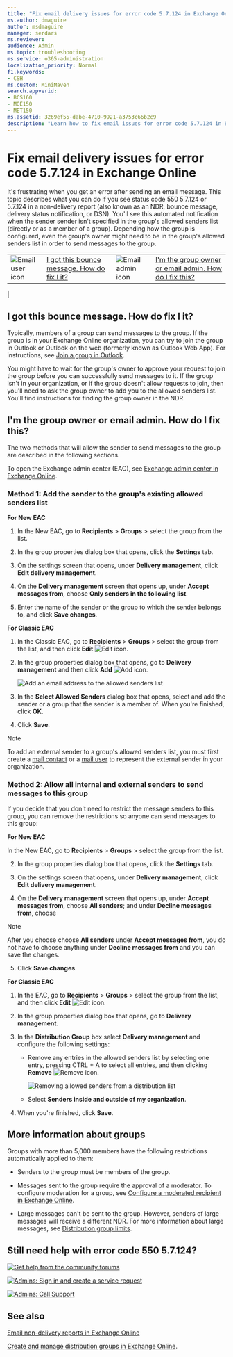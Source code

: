 ```yaml
---
title: "Fix email delivery issues for error code 5.7.124 in Exchange Online"
ms.author: dmaguire
author: msdmaguire
manager: serdars
ms.reviewer: 
audience: Admin
ms.topic: troubleshooting
ms.service: o365-administration
localization_priority: Normal
f1.keywords:
- CSH
ms.custom: MiniMaven
search.appverid:
- BCS160
- MOE150
- MET150
ms.assetid: 3269ef55-dabe-4710-9921-a3753c66b2c9
description: "Learn how to fix email issues for error code 5.7.124 in Exchange Online (the sender isn't in the recipient group's allowed senders list)."
---
```


# Fix email delivery issues for error code 5.7.124 in Exchange Online

It's frustrating when you get an error after sending an email message. This topic describes what you can do if you see status code 550 5.7.124 or 5.7.124 in a non-delivery report (also known as an NDR, bounce message, delivery status notification, or DSN). You'll see this automated notification when the sender sender isn't specified in the group's allowed senders list (directly or as a member of a group). Depending how the group is configured, even the group's owner might need to be in the group's allowed senders list in order to send messages to the group.

|||||
|---|---|---|---|
|![Email user icon](../../media/31425afd-41a9-435e-aa85-6886277c369b.png)|[I got this bounce message. How do fix I it?](#i-got-this-bounce-message-how-do-fix-i-it)|![Email admin icon](../../media/3d4c569e-b819-4a29-86b1-4b9619cf2acf.png)|[I'm the group owner or email admin. How do I fix this?](#im-the-group-owner-or-email-admin-how-do-i-fix-this)|
|

## I got this bounce message. How do fix I it?

Typically, members of a group can send messages to the group. If the group is in your Exchange Online organization, you can try to join the group in Outlook or Outlook on the web (formerly known as Outlook Web App). For instructions, see [Join a group in Outlook](https://support.microsoft.com/office/2e59e19c-b872-44c8-ae84-0acc4b79c45d).

You might have to wait for the group's owner to approve your request to join the group before you can successfully send messages to it. If the group isn't in your organization, or if the group doesn't allow requests to join, then you'll need to ask the group owner to add you to the allowed senders list. You'll find instructions for finding the group owner in the NDR.

## I'm the group owner or email admin. How do I fix this?

The two methods that will allow the sender to send messages to the group are described in the following sections.

To open the Exchange admin center (EAC), see [Exchange admin center in Exchange Online](https://docs.microsoft.com/Exchange/exchange-admin-center).

### Method 1: Add the sender to the group's existing allowed senders list

**For New EAC**

1.  In the New EAC, go to **Recipients** \> **Groups** \> select the group from the list.

<update the image add-sender-to-group-sender-list.png>

2. In the group properties dialog box that opens, click the **Settings** tab.

3. On the settings screen that opens, under **Delivery management**, click **Edit delivery management**.

<include the image delivery-management-new-eac.png>

4. On the **Delivery management** screen that opens up, under **Accept messages from**, choose **Only senders in the following list**.

<include the image delivery-management-set-sender.png>

5. Enter the name of the sender or the group to which the sender belongs to, and click **Save changes**.


**For Classic EAC**

1. In the Classic EAC, go to **Recipients** \> **Groups** \> select the group from the list, and then click **Edit** ![Edit icon](../../media/ebd260e4-3556-4fb0-b0bb-cc489773042c.gif).

2. In the group properties dialog box that opens, go to **Delivery management** and then click **Add** ![Add icon](../../media/8ee52980-254b-440b-99a2-18d068de62d3.gif).

   ![Add an email address to the allowed senders list](../../media/bfa84c19-f972-4428-9001-47bebd8b9125.png)

3. In the **Select Allowed Senders** dialog box that opens, select and add the sender or a group that the sender is a member of. When you're finished, click **OK**.

4. Click **Save**.

> [!NOTE]
> To add an external sender to a group's allowed senders list, you must first create a [mail contact](https://docs.microsoft.com/exchange/recipients-in-exchange-online/manage-mail-contacts) or a [mail user](https://docs.microsoft.com/exchange/recipients-in-exchange-online/manage-mail-users) to represent the external sender in your organization.

### Method 2: Allow all internal and external senders to send messages to this group

If you decide that you don't need to restrict the message senders to this group, you can remove the restrictions so anyone can send messages to this group:

**For New EAC**

In the New EAC, go to **Recipients** \> **Groups** \> select the group from the list.

<update the image add-sender-to-group-sender-list.png>

2. In the group properties dialog box that opens, click the **Settings** tab.

3. On the settings screen that opens, under **Delivery management**, click **Edit delivery management**.

<include the image delivery-management-new-eac.png>

4. On the **Delivery management** screen that opens up, under **Accept messages from**, choose **All senders**; and under **Decline messages from**, choose 

<include the image delivery-management-set-sender.png>

> [!NOTE]
> After you choose choose **All senders** under **Accept messages from**, you do not have to choose anything under **Decline messages from** and you can save the changes.

5. Click **Save changes**.


**For Classic EAC**

1. In the EAC, go to **Recipients** \> **Groups** \> select the group from the list, and then click **Edit** ![Edit icon](../../media/ebd260e4-3556-4fb0-b0bb-cc489773042c.gif).

2. In the group properties dialog box that opens, go to **Delivery management**.

3. In the **Distribution Group** box select **Delivery management** and configure the following settings:

   - Remove any entries in the allowed senders list by selecting one entry, pressing CTRL + A to select all entries, and then clicking **Remove** ![Remove icon](../../media/adf01106-cc79-475c-8673-065371c1897b.gif).

     ![Removing allowed senders from a distribution list](../../media/c135fe59-4c77-43e1-b514-da8dbe4b5fb6.png)

   - Select **Senders inside and outside of my organization**.

4. When you're finished, click **Save**.

## More information about groups

Groups with more than 5,000 members have the following restrictions automatically applied to them:

- Senders to the group must be members of the group.

- Messages sent to the group require the approval of a moderator. To configure moderation for a group, see [Configure a moderated recipient in Exchange Online](../../recipients-in-exchange-online/configure-a-moderated-recipient.md).

- Large messages can't be sent to the group. However, senders of large messages will receive a different NDR. For more information about large messages, see [Distribution group limits](https://docs.microsoft.com/office365/servicedescriptions/exchange-online-service-description/exchange-online-limits#distribution-group-limits).

## Still need help with error code 550 5.7.124?

[![Get help from the community forums](../../media/12a746cc-184b-4288-908c-f718ce9c4ba5.png)](https://answers.microsoft.com/)

[![Admins: Sign in and create a service request](../../media/10862798-181d-47a5-ae4f-3f8d5a2874d4.png)](https://admin.microsoft.com/AdminPortal/Home#/support)

[![Admins: Call Support](../../media/9f262e67-e8c9-4fc0-85c2-b3f4cfbc064e.png)](https://docs.microsoft.com/microsoft-365/Admin/contact-support-for-business-products)

## See also

[Email non-delivery reports in Exchange Online](non-delivery-reports-in-exchange-online.md)

[Create and manage distribution groups in Exchange Online](../../recipients-in-exchange-online/manage-distribution-groups/manage-distribution-groups.md).
